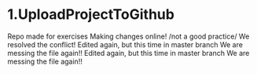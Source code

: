 # 1.UploadProjectToGithub
Repo made for exercises
Making changes online! /not a good practice/
We resolved the conflict!
Edited again, but this time in master branch
We are messing the file again!!
Edited again, but this time in master branch
We are messing the file again!!
